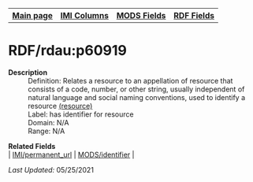 <!DOCTYPE html>
<html>

<body>
<table style="width:100%">
  <tr>
    <th><a href="index.md">Main page</a></th>
	<th><a href="IMI.md">IMI Columns</a></th>
    <th><a href="MODS.md">MODS Fields</a></th>
    <th><a href="RDF.md">RDF Fields</a></th>
  </tr>
</table>



<h1>RDF/rdau:p60919</h1>
<dl>
  <dt><b>Description</b></dt>
  <dd>Definition: Relates a resource to an appellation of resource that consists of a code, number, or other string, usually independent of natural language and social naming conventions, used to identify a resource <a href="http://www.rdaregistry.info/Elements/u/">(resource)</a></dd>
  <dd>Label:  has identifier for resource</dd>
  <dd>Domain:  N/A</dd>
  <dd>Range:  N/A</dd>
</dl>
<dl>
	<dt><b>Related Fields</b></dt>
		| <a href="permanent_url.md">IMI/permanent_url</a> | <a href="mods.identifier.md">MODS/identifier</a> |
</dl>
<p><i>Last Updated: </i>05/25/2021</p>
</body>
</html>